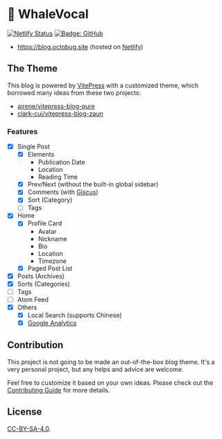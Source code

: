 # 🐳 WhaleVocal

[![Netlify Status](https://api.netlify.com/api/v1/badges/23e0b8dc-df98-491d-9885-d4229baa1ccb/deploy-status)](https://app.netlify.com/sites/octobug-blog/deploys)
[![Badge: GitHub](https://github.com/Octobug/blog/actions/workflows/deploy.yml/badge.svg)](https://octobug.github.io/blog/)

- <https://blog.octobug.site> (hosted on [Netlify](https://netlify.com/))

## The Theme

This blog is powered by [VitePress](https://vitepress.dev/) with a customized theme, which borrowed many ideas from these two projects:

- [airene/vitepress-blog-pure](https://github.com/airene/vitepress-blog-pure)
- [clark-cui/vitepress-blog-zaun](https://github.com/clark-cui/vitepress-blog-zaun)

### Features

- [x] Single Post
  - [x] Elements
    - Publication Date
    - Location
    - Reading Time
  - [x] Prev/Next (without the built-in global sidebar)
  - [x] Comments (with [Giscus](https://github.com/giscus/giscus))
  - [x] Sort (Category)
  - [ ] Tags
- [x] Home
  - [x] Profile Card
    - Avatar
    - Nickname
    - Bio
    - Location
    - Timezone
  - [x] Paged Post List
- [x] Posts (Archives)
- [x] Sorts (Categories)
- [ ] Tags
- [ ] Atom Feed
- [x] Others
  - [x] Local Search (supports Chinese)
  - [x] [Google Analytics](https://analytics.google.com/)

## Contribution

This project is not going to be made an out-of-the-box blog theme. It's a very personal project, but any helps and advice are welcome.

Feel free to customize it based on your own ideas. Please check out the [Contributing Guide](./.github/contributing.md) for more details.

## License

[CC-BY-SA-4.0](./LICENSE).
